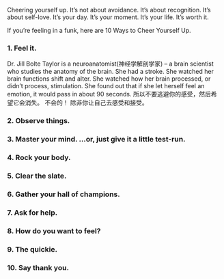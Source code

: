 Cheering yourself up. It’s not about avoidance. It’s about recognition. It’s about self-love. It’s your day. It’s your moment. It’s your life. It’s worth it.

If you’re feeling in a funk, here are 10 Ways to Cheer Yourself Up.

### 1. Feel it.
Dr. Jill Bolte Taylor is a neuroanatomist(神经学解剖学家) – a brain scientist who studies the anatomy of the brain. 
She had a stroke. She watched her brain functions shift and alter. She watched how her brain processed, or didn’t process, stimulation. She found out that if she let herself feel an emotion, it would pass in about 90 seconds. 
所以不要逃避你的感受，然后希望它会消失。
不会的！
除非你让自己去感受和接受。 

### 2. Observe things.
### 3.  Master your mind. …or, just give it a little test-run.
### 4. Rock your body.
### 5. Clear the slate.
### 6. Gather your hall of champions.
###  7. Ask for help.
###  8. How do you want to feel?
### 9. The quickie.
### 10. Say thank you.

